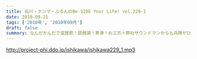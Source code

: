 ```yaml
---
title: 石川・ホンマ・ぶるんのBe-SIDE Your Life! vol.229-1
date: 2010-09-21
tags: ['2010年', '2010年09月']
draft: false
summary: なんだかんだで滋賀県！琵琶湖！草津！お三方＋弊社サウンドマンからも兵隊がひとり。道中裏話もそこそこに罵倒が・・・どんだけ否定されるのか！NAMAE
---
```


http://project-phi.ddo.jp/ishikawa/ishikawa229_1.mp3
